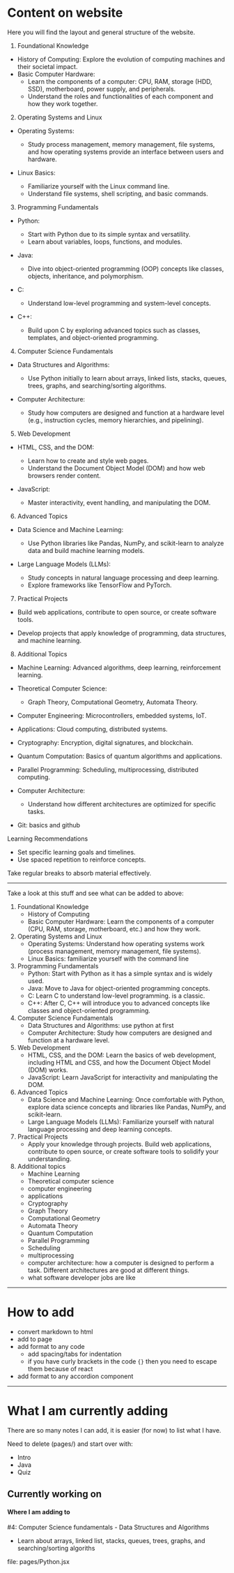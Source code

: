 
# Content on website

Here you will find the layout and general structure of the website.

1. Foundational Knowledge

- History of Computing: Explore the evolution of computing machines and their societal impact.
- Basic Computer Hardware:
    - Learn the components of a computer: CPU, RAM, storage (HDD, SSD), motherboard, power supply, and peripherals.
    - Understand the roles and functionalities of each component and how they work together.

2. Operating Systems and Linux

- Operating Systems:
    - Study process management, memory management, file systems, and how operating systems provide an interface between users and hardware.

- Linux Basics:
    - Familiarize yourself with the Linux command line.
    - Understand file systems, shell scripting, and basic commands.

3. Programming Fundamentals

- Python:
    - Start with Python due to its simple syntax and versatility.
    - Learn about variables, loops, functions, and modules.

- Java:
    - Dive into object-oriented programming (OOP) concepts like classes, objects, inheritance, and polymorphism.

- C:
    - Understand low-level programming and system-level concepts.

- C++:
    - Build upon C by exploring advanced topics such as classes, templates, and object-oriented programming.

4. Computer Science Fundamentals

- Data Structures and Algorithms:
    - Use Python initially to learn about arrays, linked lists, stacks, queues, trees, graphs, and searching/sorting algorithms.

- Computer Architecture:
    - Study how computers are designed and function at a hardware level (e.g., instruction cycles, memory hierarchies, and pipelining).

5. Web Development

- HTML, CSS, and the DOM:
    - Learn how to create and style web pages.
    - Understand the Document Object Model (DOM) and how web browsers render content.

- JavaScript:
    - Master interactivity, event handling, and manipulating the DOM.

6. Advanced Topics

- Data Science and Machine Learning:
    - Use Python libraries like Pandas, NumPy, and scikit-learn to analyze data and build machine learning models.

- Large Language Models (LLMs):
    - Study concepts in natural language processing and deep learning.
    - Explore frameworks like TensorFlow and PyTorch.

7. Practical Projects
    
- Build web applications, contribute to open source, or create software tools.

- Develop projects that apply knowledge of programming, data structures, and machine learning.

8. Additional Topics

- Machine Learning: Advanced algorithms, deep learning, reinforcement learning.

- Theoretical Computer Science:
    - Graph Theory, Computational Geometry, Automata Theory.
- Computer Engineering: Microcontrollers, embedded systems, IoT.
- Applications: Cloud computing, distributed systems.
- Cryptography: Encryption, digital signatures, and blockchain.
- Quantum Computation: Basics of quantum algorithms and applications.
- Parallel Programming: Scheduling, multiprocessing, distributed computing.
- Computer Architecture:
    - Understand how different architectures are optimized for specific tasks.
- Git: basics and github

Learning Recommendations
- Set specific learning goals and timelines.
- Use spaced repetition to reinforce concepts.

Take regular breaks to absorb material effectively.

---

Take a look at this stuff and see what can be added to above:

1. Foundational Knowledge
    - History of Computing
    - Basic Computer Hardware: Learn the components of a computer (CPU, RAM, storage, motherboard, etc.) and how they work. 
2. Operating Systems and Linux
    - Operating Systems: Understand how operating systems work (process management, memory management, file systems). 
    - Linux Basics: familiarize yourself with the command line
3. Programming Fundamentals
    - Python: Start with Python as it has a simple syntax and is widely used. 
    - Java: Move to Java for object-oriented programming concepts.
    - C: Learn C to understand low-level programming.  is a classic.
    - C++: After C, C++ will introduce you to advanced concepts like classes and object-oriented programming.
4. Computer Science Fundamentals
    - Data Structures and Algorithms: use python at first
    - Computer Architecture: Study how computers are designed and function at a hardware level. 
5. Web Development
    - HTML, CSS, and the DOM: Learn the basics of web development, including HTML and CSS, and how the Document Object Model (DOM) works.
    - JavaScript: Learn JavaScript for interactivity and manipulating the DOM.
6. Advanced Topics
    - Data Science and Machine Learning: Once comfortable with Python, explore data science concepts and libraries like Pandas, NumPy, and scikit-learn.
    - Large Language Models (LLMs): Familiarize yourself with natural language processing and deep learning concepts. 
7. Practical Projects
    - Apply your knowledge through projects. Build web applications, contribute to open source, or create software tools to solidify your understanding.
8. Additional topics
    - Machine Learning
    - Theoretical computer science
    - computer engineering
    - applications
    - Cryptography
    - Graph Theory
    - Computational Geometry
    - Automata Theory
    - Quantum Computation
    - Parallel Programming
    - Scheduling
    - multiprocessing
    - computer architecture: how a computer is designed to perform a task. Different architectures are good at different things. 
    - what software developer jobs are like

---

# How to add

- convert markdown to html
- add to page
- add format to any code
    - add spacing/tabs for indentation
    - if you have curly brackets in the code <code>{}</code> then you need to escape them because of react
- add format to any accordion component

---

# What I am currently adding

There are so many notes I can add, it is easier (for now) to list what I have. 

Need to delete (pages/) and start over with: 
- Intro 
- Java
- Quiz

## Currently working on

#### Where I am adding to

\#4: Computer Science fundamentals - Data Structures and Algorithms
- Learn about arrays, linked list, stacks, queues, trees, graphs, and searching/sorting algoriths

file: pages/Python.jsx